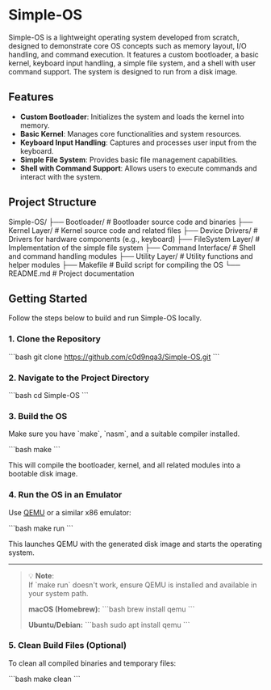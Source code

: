 # Simple-OS

Simple-OS is a lightweight operating system developed from scratch, designed to demonstrate core OS concepts such as memory layout, I/O handling, and command execution. It features a custom bootloader, a basic kernel, keyboard input handling, a simple file system, and a shell with user command support. The system is designed to run from a disk image.

## Features

- **Custom Bootloader**: Initializes the system and loads the kernel into memory.
- **Basic Kernel**: Manages core functionalities and system resources.
- **Keyboard Input Handling**: Captures and processes user input from the keyboard.
- **Simple File System**: Provides basic file management capabilities.
- **Shell with Command Support**: Allows users to execute commands and interact with the system.

## Project Structure

Simple-OS/ ├── Bootloader/ # Bootloader source code and binaries ├── Kernel Layer/ # Kernel source code and related files ├── Device Drivers/ # Drivers for hardware components (e.g., keyboard) ├── FileSystem Layer/ # Implementation of the simple file system ├── Command Interface/ # Shell and command handling modules ├── Utility Layer/ # Utility functions and helper modules ├── Makefile # Build script for compiling the OS └── README.md # Project documentation

## Getting Started

Follow the steps below to build and run Simple-OS locally.

### 1. Clone the Repository

\`\`\`bash
git clone https://github.com/c0d9nqa3/Simple-OS.git
\`\`\`

### 2. Navigate to the Project Directory

\`\`\`bash
cd Simple-OS
\`\`\`

### 3. Build the OS

Make sure you have \`make\`, \`nasm\`, and a suitable compiler installed.

\`\`\`bash
make
\`\`\`

This will compile the bootloader, kernel, and all related modules into a bootable disk image.

### 4. Run the OS in an Emulator

Use [QEMU](https://www.qemu.org/) or a similar x86 emulator:

\`\`\`bash
make run
\`\`\`

This launches QEMU with the generated disk image and starts the operating system.

---

> 💡 **Note**:  
> If \`make run\` doesn't work, ensure QEMU is installed and available in your system path.  
>
> **macOS (Homebrew):**
> \`\`\`bash
> brew install qemu
> \`\`\`
>
> **Ubuntu/Debian:**
> \`\`\`bash
> sudo apt install qemu
> \`\`\`

### 5. Clean Build Files (Optional)

To clean all compiled binaries and temporary files:

\`\`\`bash
make clean
\`\`\`
